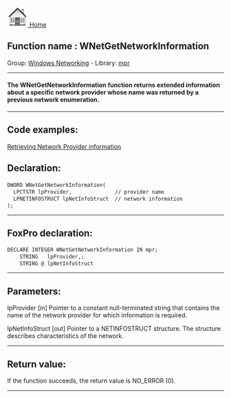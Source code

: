 [<img src="../../images/home.png"> Home ](https://github.com/VFPX/Win32API)  

## Function name : WNetGetNetworkInformation
Group: [Windows Networking](../../functions_group.md#Windows_Networking)  -  Library: [mpr](../../libraries.md#mpr)  
***  


#### The WNetGetNetworkInformation function returns extended information about a specific network provider whose name was returned by a previous network enumeration.
***  


## Code examples:
[Retrieving Network Provider information](../../samples/sample_315.md)  

## Declaration:
```foxpro  
DWORD WNetGetNetworkInformation(
  LPCTSTR lpProvider,              // provider name
  LPNETINFOSTRUCT lpNetInfoStruct  // network information
);  
```  
***  


## FoxPro declaration:
```foxpro  
DECLARE INTEGER WNetGetNetworkInformation IN mpr;
	STRING   lpProvider,;
	STRING @ lpNetInfoStruct  
```  
***  


## Parameters:
lpProvider 
[in] Pointer to a constant null-terminated string that contains the name of the network provider for which information is required. 

lpNetInfoStruct 
[out] Pointer to a NETINFOSTRUCT structure. The structure describes characteristics of the network.   
***  


## Return value:
If the function succeeds, the return value is NO_ERROR (0).  
***  

